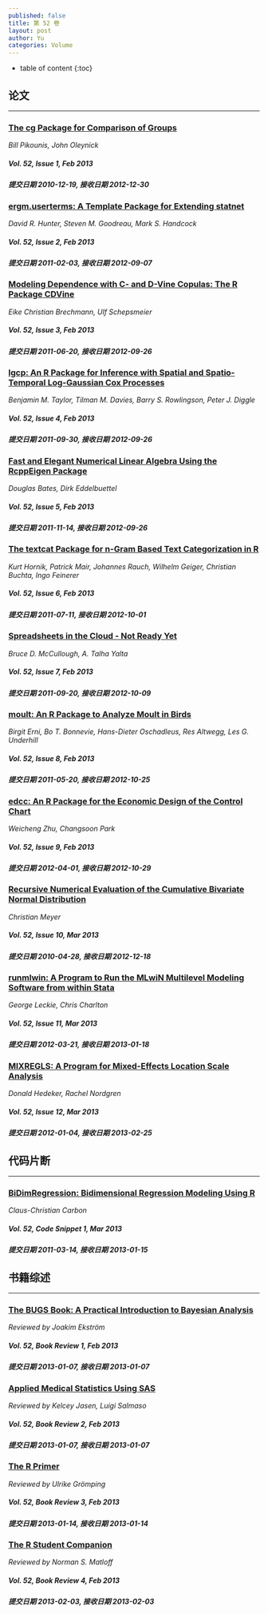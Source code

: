 ```yaml
---
published: false
title: 第 52 卷
layout: post
author: Yu
categories: Volume
---
```


* table of content
{:toc}

## 论文

***

### [The cg Package for Comparison of Groups](/jstatsoft/v52/i01.html)

*Bill Pikounis, John Oleynick*

##### Vol. 52, Issue 1, Feb 2013

##### 提交日期 2010-12-19, 接收日期 2012-12-30

### [ergm.userterms: A Template Package for Extending statnet](/jstatsoft/v52/i02.html)

*David R. Hunter, Steven M. Goodreau, Mark S. Handcock*

##### Vol. 52, Issue 2, Feb 2013

##### 提交日期 2011-02-03, 接收日期 2012-09-07

### [Modeling Dependence with C- and D-Vine Copulas: The R Package CDVine](/jstatsoft/v52/i03.html)

*Eike Christian Brechmann, Ulf Schepsmeier*

##### Vol. 52, Issue 3, Feb 2013

##### 提交日期 2011-06-20, 接收日期 2012-09-26

### [lgcp: An R Package for Inference with Spatial and Spatio-Temporal Log-Gaussian Cox Processes](/jstatsoft/v52/i04.html)

*Benjamin M. Taylor, Tilman M. Davies, Barry S. Rowlingson, Peter J. Diggle*

##### Vol. 52, Issue 4, Feb 2013

##### 提交日期 2011-09-30, 接收日期 2012-09-26

### [Fast and Elegant Numerical Linear Algebra Using the RcppEigen Package](/jstatsoft/v52/i05.html)

*Douglas Bates, Dirk Eddelbuettel*

##### Vol. 52, Issue 5, Feb 2013

##### 提交日期 2011-11-14, 接收日期 2012-09-26

### [The textcat Package for n-Gram Based Text Categorization in R](/jstatsoft/v52/i06.html)

*Kurt Hornik, Patrick Mair, Johannes Rauch, Wilhelm Geiger, Christian Buchta, Ingo Feinerer*

##### Vol. 52, Issue 6, Feb 2013

##### 提交日期 2011-07-11, 接收日期 2012-10-01

### [Spreadsheets in the Cloud - Not Ready Yet](/jstatsoft/v52/i07.html)

*Bruce D. McCullough, A. Talha Yalta*

##### Vol. 52, Issue 7, Feb 2013

##### 提交日期 2011-09-20, 接收日期 2012-10-09

### [moult: An R Package to Analyze Moult in Birds](/jstatsoft/v52/i08.html)

*Birgit Erni, Bo T. Bonnevie, Hans-Dieter Oschadleus, Res Altwegg, Les G. Underhill*

##### Vol. 52, Issue 8, Feb 2013

##### 提交日期 2011-05-20, 接收日期 2012-10-25

### [edcc: An R  Package for the Economic Design of the Control Chart](/jstatsoft/v52/i09.html)

*Weicheng Zhu, Changsoon Park*

##### Vol. 52, Issue 9, Feb 2013

##### 提交日期 2012-04-01, 接收日期 2012-10-29

### [Recursive Numerical Evaluation of the Cumulative Bivariate Normal Distribution](/jstatsoft/v52/i10.html)

*Christian Meyer*

##### Vol. 52, Issue 10, Mar 2013

##### 提交日期 2010-04-28, 接收日期 2012-12-18

### [runmlwin: A Program to Run the MLwiN Multilevel Modeling Software from within Stata](/jstatsoft/v52/i11.html)

*George Leckie, Chris Charlton*

##### Vol. 52, Issue 11, Mar 2013

##### 提交日期 2012-03-21, 接收日期 2013-01-18

### [MIXREGLS: A Program for Mixed-Effects Location Scale Analysis](/jstatsoft/v52/i12.html)

*Donald Hedeker, Rachel Nordgren*

##### Vol. 52, Issue 12, Mar 2013

##### 提交日期 2012-01-04, 接收日期 2013-02-25

## 代码片断

***

### [BiDimRegression: Bidimensional Regression Modeling Using R](/jstatsoft/v52/c01.html)

*Claus-Christian Carbon*

##### Vol. 52, Code Snippet 1, Mar 2013

##### 提交日期 2011-03-14, 接收日期 2013-01-15

## 书籍综述

***

### [The BUGS Book: A Practical Introduction to Bayesian Analysis](/jstatsoft/v52/b01.html)

*Reviewed by Joakim Ekström*

##### Vol. 52, Book Review 1, Feb 2013

##### 提交日期 2013-01-07, 接收日期 2013-01-07

### [Applied Medical Statistics Using SAS](/jstatsoft/v52/b02.html)

*Reviewed by Kelcey Jasen, Luigi Salmaso*

##### Vol. 52, Book Review 2, Feb 2013

##### 提交日期 2013-01-07, 接收日期 2013-01-07

### [The R Primer](/jstatsoft/v52/b03.html)

*Reviewed by Ulrike Grömping*

##### Vol. 52, Book Review 3, Feb 2013

##### 提交日期 2013-01-14, 接收日期 2013-01-14

### [The R Student Companion](/jstatsoft/v52/b04.html)

*Reviewed by Norman S. Matloff*

##### Vol. 52, Book Review 4, Feb 2013

##### 提交日期 2013-02-03, 接收日期 2013-02-03

